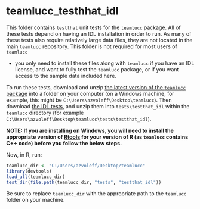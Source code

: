 # teamlucc_testhhat_idl

This folder contains `testthat` unit tests for the 
[`teamlucc`](https://github.com/azvoleff/teamlucc) package. All of these tests 
depend on having an IDL installation in order to run. As many of these tests 
also require relatively large data files, they are not located in the main 
`teamlucc` repository. This folder is not required for most users of `teamlucc` 
- you only need to install these files along with `teamlucc` if you have an IDL 
license, and want to fully test the `teamlucc` package, or if you want access 
to the sample data included here.

To run these tests, download and  unzip [the latest version of the `teamlucc` 
package](https://github.com/azvoleff/teamlucc/archive/master.zip)
into a folder on your computer (on a Windows machine, for example, this might 
be `C:\Users\azvoleff\Desktop\teamlucc`). Then download [the IDL 
tests](https://github.com/azvoleff/teamlucc_testthat_idl/archive/master.zip), 
and unzip them into `tests\testthat_idl` within the `teamlucc` directory (for 
example `C:\Users\azvoleff\Desktop\teamlucc\tests\testthat_idl`).

**NOTE: If you are installing on Windows, you will need to install the
appropriate version of [Rtools](http://cran.r-project.org/bin/windows/Rtools/) 
for your version of R (as `teamlucc` contains C++ code) before you follow the 
below steps.**

Now, in R, run:

```R
teamlucc_dir <- "C:/Users/azvoleff/Desktop/teamlucc"
library(devtools)
load_all(teamlucc_dir)
test_dir(file.path(teamlucc_dir, "tests", "testthat_idl"))
```

Be sure to replace `teamlucc_dir` with the appropriate path to the `teamlucc` 
folder on your machine.

